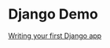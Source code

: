 # Django Demo

[Writing your first Django app](https://docs.djangoproject.com/en/5.0/intro/tutorial04/)